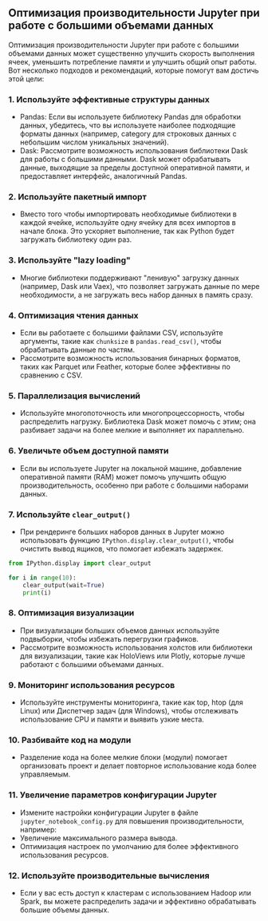 
## Оптимизация производительности Jupyter при работе с большими объемами данных

Оптимизация производительности Jupyter при работе с большими объемами данных может существенно улучшить скорость выполнения ячеек, уменьшить потребление памяти и улучшить общий опыт работы. Вот несколько подходов и рекомендаций, которые помогут вам достичь этой цели:

### 1. Используйте эффективные структуры данных
- Pandas: Если вы используете библиотеку Pandas для обработки данных, убедитесь, что вы используете наиболее подходящие форматы данных (например, category для строковых данных с небольшим числом уникальных значений).
- Dask: Рассмотрите возможность использования библиотеки Dask для работы с большими данными. Dask может обрабатывать данные, выходящие за пределы доступной оперативной памяти, и предоставляет интерфейс, аналогичный Pandas.

### 2. Используйте пакетный импорт
- Вместо того чтобы импортировать необходимые библиотеки в каждой ячейке, используйте одну ячейку для всех импортов в начале блока. Это ускоряет выполнение, так как Python будет загружать библиотеку один раз.

### 3. Используйте "lazy loading"
- Многие библиотеки поддерживают "ленивую" загрузку данных (например, Dask или Vaex), что позволяет загружать данные по мере необходимости, а не загружать весь набор данных в память сразу.

### 4. Оптимизация чтения данных
- Если вы работаете с большими файлами CSV, используйте аргументы, такие как `chunksize` в `pandas.read_csv()`, чтобы обрабатывать данные по частям.
- Рассмотрите возможность использования бинарных форматов, таких как Parquet или Feather, которые более эффективны по сравнению с CSV.

### 5. Параллелизация вычислений
- Используйте многопоточность или многопроцессорность, чтобы распределить нагрузку. Библиотека Dask может помочь с этим; она разбивает задачи на более мелкие и выполняет их параллельно.

### 6. Увеличьте объем доступной памяти
- Если вы используете Jupyter на локальной машине, добавление оперативной памяти (RAM) может помочь улучшить общую производительность, особенно при работе с большими наборами данных.

### 7. Используйте `clear_output()`
- При рендеринге больших наборов данных в Jupyter можно использовать функцию `IPython.display.clear_output()`, чтобы очистить вывод ящиков, что помогает избежать задержек.

```py
from IPython.display import clear_output

for i in range(10):
    clear_output(wait=True)
    print(i)
```

### 8. Оптимизация визуализации
- При визуализации больших объемов данных используйте подвыборки, чтобы избежать перегрузки графиков.
- Рассмотрите возможность использования холстов или библиотеки для визуализации, такие как HoloViews или Plotly, которые лучше работают с большими объемами данных.

### 9. Мониторинг использования ресурсов
- Используйте инструменты мониторинга, такие как top, htop (для Linux) или Диспетчер задач (для Windows), чтобы отслеживать использование CPU и памяти и выявить узкие места.

### 10. Разбивайте код на модули
- Разделение кода на более мелкие блоки (модули) помогает организовать проект и делает повторное использование кода более управляемым.

### 11. Увеличение параметров конфигурации Jupyter
- Измените настройки конфигурации Jupyter в файле `jupyter_notebook_config.py` для повышения производительности, например:
- Увеличение максимального размера вывода.
- Оптимизация настроек по умолчанию для более эффективного использования ресурсов.

### 12. Используйте производительные вычисления
- Если у вас есть доступ к кластерам с использованием Hadoop или Spark, вы можете распределить задачи и эффективно обрабатывать большие объемы данных.